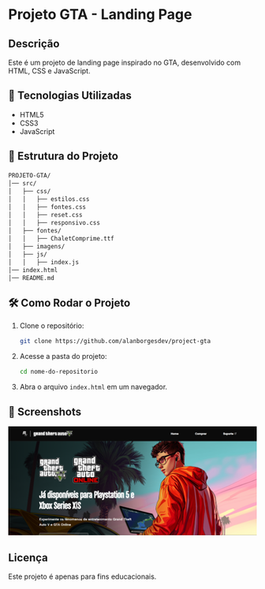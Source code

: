 # Projeto GTA - Landing Page

## Descrição
Este é um projeto de landing page inspirado no GTA, desenvolvido com HTML, CSS e JavaScript.

## 📌 Tecnologias Utilizadas
- HTML5
- CSS3
- JavaScript

## 📂 Estrutura do Projeto

```
PROJETO-GTA/
│── src/
│   ├── css/
│   │   ├── estilos.css
│   │   ├── fontes.css
│   │   ├── reset.css
│   │   ├── responsivo.css
│   ├── fontes/
│   │   ├── ChaletComprime.ttf
│   ├── imagens/
│   ├── js/
│   │   ├── index.js
│── index.html
│── README.md
```

## 🛠 Como Rodar o Projeto

1. Clone o repositório:
   ```sh
   git clone https://github.com/alanborgesdev/project-gta
   ```
2. Acesse a pasta do projeto:
   ```sh
   cd nome-do-repositorio
   ```
3. Abra o arquivo `index.html` em um navegador.

## 📸 Screenshots

![Preview do Projeto](./src/imagens/preview.png)

## Licença
Este projeto é apenas para fins educacionais.